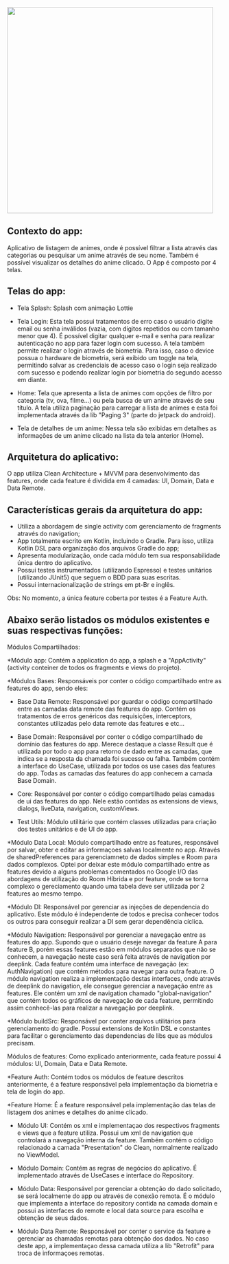 <img height="480px" src="gif/gif_app.gif">

## Contexto do app:

Aplicativo de listagem de animes, onde é possível filtrar a lista através das categorias ou pesquisar um anime através de seu nome. Também é possível visualizar os detalhes do anime clicado. O App é composto por 4 telas.

## Telas do app:

- Tela Splash: Splash com animação Lottie

- Tela Login: Esta tela possui tratamentos de erro caso o usuário digite email ou senha inválidos (vazia, com dígitos repetidos ou com tamanho menor que 4). É possível digitar qualquer e-mail e senha para realizar autenticação no app para fazer login com sucesso. A tela também permite realizar o login através de biometria. Para isso, caso o device possua o hardware de biometria, será exibido um toggle na tela, permitindo salvar as credenciais de acesso caso o login seja realizado com sucesso e podendo realizar login por biometria do segundo acesso em diante.

- Home: Tela que apresenta a lista de animes com opções de filtro por categoria (tv, ova, filme...) ou pela busca de um anime através de seu título. A tela utiliza paginação para carregar a lista de animes e esta foi implementada através da lib "Paging 3" (parte do jetpack do android).

- Tela de detalhes de um anime: Nessa tela são exibidas em detalhes as informações de um anime clicado na lista da tela anterior (Home).

## Arquitetura do aplicativo:

O app utiliza Clean Architecture + MVVM para desenvolvimento das features, onde cada feature é dividida em 4 camadas: UI, Domain, Data e Data Remote.

## Características gerais da arquitetura do app:

- Utiliza a abordagem de single activity com gerenciamento de fragments através do navigation;
- App totalmente escrito em Kotlin, incluindo o Gradle. Para isso, utiliza Kotlin DSL para organização dos arquivos Gradle do app;
- Apresenta modularização, onde cada módulo tem sua responsabilidade única dentro do aplicativo.
- Possui testes instrumentados (utilizando Espresso) e testes unitários (utilizando JUnit5) que seguem o BDD para suas escritas.
- Possui internacionalização de strings em pt-Br e inglês.

Obs: No momento, a única feature coberta por testes é a Feature Auth.

## Abaixo serão listados os módulos existentes e suas respectivas funções:

Módulos Compartilhados:

*Módulo app: Contém a application do app, a splash e a "AppActivity" (activity conteiner de todos os fragments e views do projeto).

*Módulos Bases: Responsáveis por conter o código compartilhado entre as features do app, sendo eles:

- Base Data Remote: Responsável por guardar o código compartilhado entre as camadas data remote das features do app. Contém os tratamentos de erros genéricos das requisições, interceptors, constantes utilizadas pelo data remote das features e etc...

- Base Domain: Responsável por conter o código compartilhado de domínio das features do app. Merece destaque a classe Result que é utilizada por todo o app para retorno de dado entre as camadas, que indica se a resposta da chamada foi sucesso ou falha. Também contém a interface do UseCase, utilizada por todos os use cases das features do app. Todas as camadas das features do app conhecem a camada Base Domain.
                  
- Core: Responsável por conter o código compartilhado pelas camadas de ui das features do app. Nele estão contidas as extensions de views, dialogs, liveData, navigation, customViews.
           
- Test Utils: Módulo utilitário que contém classes utilizadas para criação dos testes unitários e de UI do app.

*Módulo Data Local: Módulo compartilhado entre as features, responsável por salvar, obter e editar as informaçoes salvas localmente no app. Através de sharedPreferences para gerenciamneto de dados simples e Room para dados complexos. Optei por deixar este módulo compartilhado entre as features devido a alguns problemas comentados no Google I/O das abordagens de utilização do Room Híbrida e por feature, onde se torna complexo o gereciamento quando uma tabela deve ser utilizada por 2 features ao mesmo tempo.

*Módulo DI: Responsável por gerenciar as injeções de dependencia do aplicativo. Este módulo é independente de todos e precisa conhecer todos os outros para conseguir realizar a DI sem gerar dependência cíclica.

*Módulo Navigation: Responsável por gerenciar a navegação entre as features do app. Supondo que o usuário deseje navegar da feature A para feature B, porém essas features estão em módulos separados que não se conhecem, a navegação neste caso será feita através de navigation por deeplink. Cada feature contém uma interface de navegação (ex: AuthNavigation) que contém métodos para navegar para outra feature. O módulo navigation realiza a implementação destas interfaces, onde através de deeplink do navigation, ele consegue gerenciar a navegação entre as features. Ele contém um xml de navigation chamado "global-navigation" que contém todos os gráficos de navegação de cada feature, permitindo assim conhecê-las para realizar a navegação por deeplink.

*Módulo buildSrc: Responsável por conter arquivos utilitários para gerenciamento do gradle. Possui extensions de Kotlin DSL e constantes para facilitar o gerenciamento das dependencias de libs que as módulos precisam.

Módulos de features: Como explicado anteriormente, cada feature possui 4 módulos: UI, Domain, Data e Data Remote.

*Feature Auth: Contém todos os módulos de feature descritos anteriormente, é a feature responsável pela implementação da biometria e tela de login do app.

*Feature Home: É a feature responsável pela implementação das telas de listagem dos animes e detalhes do anime clicado.

- Módulo UI: Contém os xml e implementaçao dos respectivos fragments e views que a feature utiliza. Possui um xml de navigation que controlará a navegação interna da feature. Também contém o código relacionado a camada "Presentation" do Clean, normalmente realizado no ViewModel.
                  
- Módulo Domain: Contém as regras de negócios do aplicativo. É implementado através de UseCases e interface do Repository.
       
- Módulo Data: Responsável por gerenciar a obtenção do dado solicitado, se será localmente do app ou através de conexão remota. É o módulo que implementa a interface do repository contida na camada domain e possui as interfaces do remote e local data source para escolha e obtenção de seus dados.
                    
- Módulo Data Remote: Responsável por conter o service da feature e gerenciar as chamadas remotas para obtenção dos dados. No caso deste app, a implementaçao dessa camada utiliza a lib "Retrofit" para troca de informaçoes remotas.

##